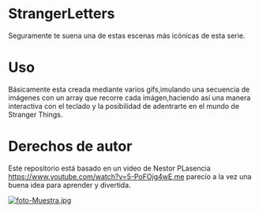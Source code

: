 # StrangerLetters
Seguramente te suena una de estas escenas más icónicas de esta serie.

# Uso
Básicamente esta creada mediante varios gifs,imulando una secuencia de imágenes con un array que recorre cada imágen,haciendo así una manera interactiva con el teclado y
la posibilidad de adentrarte en el mundo de Stranger Things.

# Derechos de autor
Este repositorio está basado en un video de Nestor PLasencia https://www.youtube.com/watch?v=5-PoFOjg4wE,me parecío a la vez una buena idea para aprender y divertida.

[![foto-Muestra.jpg](https://i.postimg.cc/jjVGCkWz/foto-Muestra.jpg)](https://postimg.cc/9DpxnbYM)
